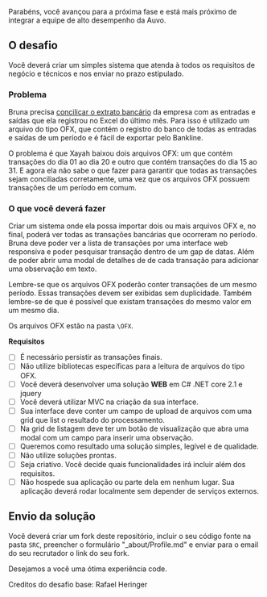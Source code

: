 
Parabéns, você avançou para a próxima fase e está mais próximo de integrar a equipe de alto desempenho da Auvo.


## O desafio
Você deverá criar um simples sistema que atenda à todos os requisitos de negócio e técnicos e nos enviar no prazo estipulado. 

### Problema
Bruna precisa [concilicar o extrato bancário](https://www.nibo.com.br/blog/como-fazer-conciliacao-bancaria-passo-passo/) da empresa com as entradas e saídas que ela registrou no Excel do último mês. Para isso é utilizado um arquivo do tipo OFX, que contém o registro do banco de todas as entradas e saídas de um período e é fácil de exportar pelo Bankline.

O problema é que Xayah baixou dois arquivos OFX: um que contém transações do dia 01 ao dia 20 e outro que contém transações do dia 15 ao 31. E agora ela não sabe o que fazer para garantir que todas as transações sejam conciliadas corretamente, uma vez que os arquivos OFX possuem transações de um período em comum.

### O que você deverá fazer
Criar um sistema onde ela possa importar dois ou mais arquivos OFX e, no final, poderá ver todas as transações bancárias que ocorreram no período.
Bruna deve poder ver a lista de transações por uma interface web responsiva e poder pesquisar transação dentro de um gap de datas. Além de poder abrir uma modal de detalhes de de cada transação para adicionar uma observação em texto.


Lembre-se que os arquivos OFX poderão conter transações de um mesmo período. Essas transações devem ser exibidas sem duplicidade. Também lembre-se de que é possível que existam transações do mesmo valor em um mesmo dia.

Os arquivos OFX estão na pasta ``\OFX``.

**Requisitos**
- [ ] É necessário persistir as transações finais.
- [ ] Não utilize bibliotecas específicas para a leitura de arquivos do tipo OFX.
- [ ] Você deverá desenvolver uma solução **WEB** em C# .NET core 2.1 e jquery 
- [ ] Você  deverá utilizar MVC na criação da sua interface.
- [ ] Sua interface deve conter um campo de upload de arquivos com uma grid que list o resultado do processamento.
- [ ] Na grid de listagem deve ter um botão de visualização que abra uma modal com um campo para inserir uma observação.
- [ ] Queremos como resultado uma solução simples, legível e de qualidade. 
- [ ] Não utilize soluções prontas. 
- [ ] Seja criativo. Você decide quais funcionalidades irá incluir além dos requisitos.
- [ ] Não hospede sua aplicação ou parte dela em nenhum lugar. Sua aplicação deverá rodar localmente sem depender de serviços externos.

## Envio da solução
Você deverá criar um fork deste repositório, incluir o seu código fonte na pasta ``SRC``,  preencher o formulário "_about/Profile.md" e enviar para o email do seu recrutador o link do seu fork.

Desejamos a você uma ótima experiência code.

Creditos do desafio base: Rafael Heringer
